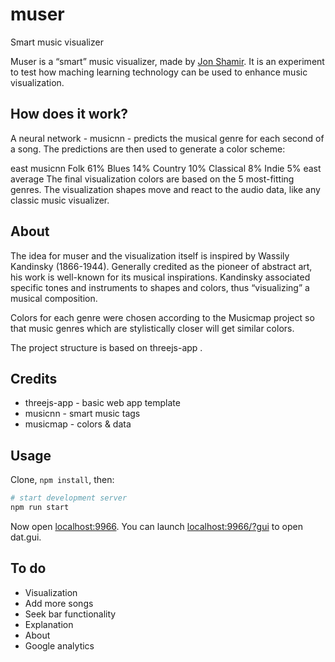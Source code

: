 # muser

Smart music visualizer

Muser is a “smart” music visualizer, made by [Jon Shamir](https://jonshamir.com). It is an experiment to test how maching learning technology can be used to enhance music visualization.

## How does it work?

A neural network - musicnn - predicts the musical genre for each second of a song. The predictions are then used to generate a color scheme:

east
musicnn
Folk 61%
Blues 14%
Country 10%
Classical 8%
Indie 5%
east
average
The final visualization colors are based on the 5 most-fitting genres. The visualization shapes move and react to the audio data, like any classic music visualizer.

## About

The idea for muser and the visualization itself is inspired by Wassily Kandinsky (1866-1944). Generally credited as the pioneer of abstract art, his work is well-known for its musical inspirations. Kandinsky associated specific tones and instruments to shapes and colors, thus “visualizing” a musical composition.

Colors for each genre were chosen according to the Musicmap project so that music genres which are stylistically closer will get similar colors.

The project structure is based on threejs-app .

## Credits

- threejs-app - basic web app template
- musicnn - smart music tags
- musicmap - colors & data

## Usage

Clone, `npm install`, then:

```sh
# start development server
npm run start
```

Now open [localhost:9966](http://localhost:9966/).
You can launch [localhost:9966/?gui](http://localhost:9966/?gui) to open dat.gui.

## To do

- Visualization
- Add more songs
- Seek bar functionality
- Explanation
- About
- Google analytics
